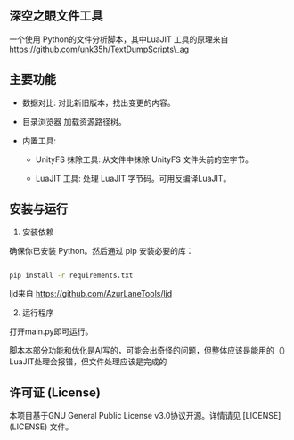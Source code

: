 ## 深空之眼文件工具 

一个使用 Python的文件分析脚本，其中LuaJIT 工具的原理来自 https://github.com/unk35h/TextDumpScripts\_ag



## 主要功能

- 数据对比: 对比新旧版本，找出变更的内容。

- 目录浏览器 加载资源路径树。

- 内置工具:

	- UnityFS 抹除工具: 从文件中抹除 UnityFS 文件头前的空字节。

	- LuaJIT 工具: 处理 LuaJIT 字节码。可用反编译LuaJIT。



## 安装与运行



1.  安装依赖

确保你已安装 Python。然后通过 pip 安装必要的库：

 ```bash

pip install -r requirements.txt

 ```

ljd来自 https://github.com/AzurLaneTools/ljd



2.  运行程序

打开main.py即可运行。



脚本本部分功能和优化是AI写的，可能会出奇怪的问题，但整体应该是能用的（）
LuaJIT处理会报错，但文件处理应该是完成的



## 许可证 (License)



本项目基于GNU General Public License v3.0协议开源。详情请见 \[LICENSE](LICENSE) 文件。






